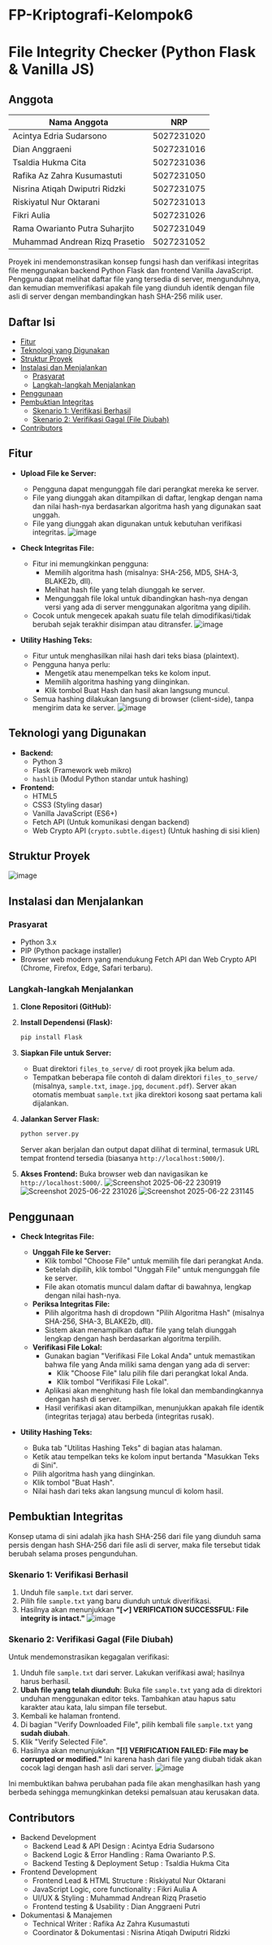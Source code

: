 # FP-Kriptografi-Kelompok6
# File Integrity Checker (Python Flask & Vanilla JS)

## Anggota
| Nama Anggota        | NRP         |
|---------------------|-------------|
| Acintya Edria Sudarsono | 5027231020 |
| Dian Anggraeni | 5027231016 |
| Tsaldia Hukma Cita | 5027231036 |
| Rafika Az Zahra Kusumastuti | 5027231050 |
| Nisrina Atiqah Dwiputri Ridzki | 5027231075 |
| Riskiyatul Nur Oktarani | 5027231013 |
| Fikri Aulia | 5027231026 |
| Rama Owarianto Putra Suharjito | 5027231049 |
| Muhammad Andrean Rizq Prasetio | 5027231052 |

Proyek ini mendemonstrasikan konsep fungsi hash dan verifikasi integritas file menggunakan backend Python Flask dan frontend Vanilla JavaScript. Pengguna dapat melihat daftar file yang tersedia di server, mengunduhnya, dan kemudian memverifikasi apakah file yang diunduh identik dengan file asli di server dengan membandingkan hash SHA-256 milik user.

## Daftar Isi

- [Fitur](#fitur)
- [Teknologi yang Digunakan](#teknologi-yang-digunakan)
- [Struktur Proyek](#struktur-proyek)
- [Instalasi dan Menjalankan](#instalasi-dan-menjalankan)
  - [Prasyarat](#prasyarat)
  - [Langkah-langkah Menjalankan](#langkah-langkah-menjalankan)
- [Penggunaan](#penggunaan)
- [Pembuktian Integritas](#pembuktian-integritas)
  - [Skenario 1: Verifikasi Berhasil](#skenario-1-verifikasi-berhasil)
  - [Skenario 2: Verifikasi Gagal (File Diubah)](#skenario-2-verifikasi-gagal-file-diubah)
- [Contributors](#contributors)

## Fitur

*   **Upload File ke Server:**
    *   Pengguna dapat mengunggah file dari perangkat mereka ke server.
    *   File yang diunggah akan ditampilkan di daftar, lengkap dengan nama dan nilai hash-nya berdasarkan algoritma hash yang digunakan saat unggah.
    *   File yang diunggah akan digunakan untuk kebutuhan verifikasi integritas.
      ![image](https://github.com/user-attachments/assets/ca412df6-0b62-478f-bb68-7a721f5ad53b)

*   **Check Integritas File:**
    *   Fitur ini memungkinkan pengguna:
        *   Memilih algoritma hash (misalnya: SHA-256, MD5, SHA-3, BLAKE2b, dll).
        *   Melihat hash file yang telah diunggah ke server.
        *   Mengunggah file lokal untuk dibandingkan hash-nya dengan versi yang ada di server menggunakan algoritma yang dipilih.
    *   Cocok untuk mengecek apakah suatu file telah dimodifikasi/tidak berubah sejak terakhir disimpan atau ditransfer.
      ![image](https://github.com/user-attachments/assets/3e8895d3-f6e5-466c-be3a-4da9d23343e5)

*   **Utility Hashing Teks:**
    *   Fitur untuk menghasilkan nilai hash dari teks biasa (plaintext).
    *   Pengguna hanya perlu:
        *   Mengetik atau menempelkan teks ke kolom input.
        *   Memilih algoritma hashing yang diinginkan.
        *   Klik tombol Buat Hash dan hasil akan langsung muncul.
    *   Semua hashing dilakukan langsung di browser (client-side), tanpa mengirim data ke server.
      ![image](https://github.com/user-attachments/assets/310be6b1-4801-48db-9851-dc9749e7a15b)


## Teknologi yang Digunakan

*   **Backend:**
    *   Python 3
    *   Flask (Framework web mikro)
    *   `hashlib` (Modul Python standar untuk hashing)
*   **Frontend:**
    *   HTML5
    *   CSS3 (Styling dasar)
    *   Vanilla JavaScript (ES6+)
    *   Fetch API (Untuk komunikasi dengan backend)
    *   Web Crypto API (`crypto.subtle.digest`) (Untuk hashing di sisi klien)

 ## Struktur Proyek
 ![image](https://github.com/user-attachments/assets/afc8f884-d658-4d31-b47d-7e89ea9e313b)


## Instalasi dan Menjalankan

### Prasyarat

*   Python 3.x
*   PIP (Python package installer)
*   Browser web modern yang mendukung Fetch API dan Web Crypto API (Chrome, Firefox, Edge, Safari terbaru).

### Langkah-langkah Menjalankan

1.  **Clone Repositori (GitHub):**

2.  **Install Dependensi (Flask):**
    ```bash
    pip install Flask
    ```

3.  **Siapkan File untuk Server:**
    *   Buat direktori `files_to_serve/` di root proyek jika belum ada.
    *   Tempatkan beberapa file contoh di dalam direktori `files_to_serve/` (misalnya, `sample.txt`, `image.jpg`, `document.pdf`). Server akan otomatis membuat `sample.txt` jika direktori kosong saat pertama kali dijalankan.

4.  **Jalankan Server Flask:**
    ```bash
    python server.py
    ```
    Server akan berjalan dan output dapat dilihat di terminal, termasuk URL tempat frontend tersedia (biasanya `http://localhost:5000/`).

5.  **Akses Frontend:**
    Buka browser web dan navigasikan ke `http://localhost:5000/`.
![Screenshot 2025-06-22 230919](https://github.com/user-attachments/assets/b708819f-fdd8-436d-8550-72ead26e51b6)
![Screenshot 2025-06-22 231026](https://github.com/user-attachments/assets/2ac7dbee-a195-465a-abc4-27c4e68fdcf5)
![Screenshot 2025-06-22 231145](https://github.com/user-attachments/assets/a36c9cae-c5f6-43de-aa6f-0ed5ef3c803e)


## Penggunaan

*   **Check Integritas File:**
    *   **Unggah File ke Server:**
        *   Klik tombol "Choose File" untuk memilih file dari perangkat Anda.
        *   Setelah dipilih, klik tombol "Unggah File" untuk mengunggah file ke server.
        *   File akan otomatis muncul dalam daftar di bawahnya, lengkap dengan nilai hash-nya.
    *   **Periksa Integritas File:**
        *   Pilih algoritma hash di dropdown "Pilih Algoritma Hash" (misalnya SHA-256, SHA-3, BLAKE2b, dll).
        *   Sistem akan menampilkan daftar file yang telah diunggah lengkap dengan hash berdasarkan algoritma terpilih.
    *   **Verifikasi File Lokal:**
        *   Gunakan bagian "Verifikasi File Lokal Anda" untuk memastikan bahwa file yang Anda miliki sama dengan yang ada di server:
            *   Klik "Choose File" lalu pilih file dari perangkat lokal Anda.
            *   Klik tombol "Verifikasi File Lokal".
        *   Aplikasi akan menghitung hash file lokal dan membandingkannya dengan hash di server.
        *   Hasil verifikasi akan ditampilkan, menunjukkan apakah file identik (integritas terjaga) atau berbeda (integritas rusak).

*   **Utility Hashing Teks:**
    *   Buka tab "Utilitas Hashing Teks" di bagian atas halaman.
    *   Ketik atau tempelkan teks ke kolom input bertanda "Masukkan Teks di Sini".
    *   Pilih algoritma hash yang diinginkan.
    *   Klik tombol "Buat Hash".
    *   Nilai hash dari teks akan langsung muncul di kolom hasil.

## Pembuktian Integritas

Konsep utama di sini adalah jika hash SHA-256 dari file yang diunduh sama persis dengan hash SHA-256 dari file asli di server, maka file tersebut tidak berubah selama proses pengunduhan.

### Skenario 1: Verifikasi Berhasil

1.  Unduh file `sample.txt` dari server.
2.  Pilih file `sample.txt` yang baru diunduh untuk diverifikasi.
3.  Hasilnya akan menunjukkan **"[✓] VERIFICATION SUCCESSFUL: File integrity is intact."**
   ![image](https://github.com/user-attachments/assets/e31387d3-3fdb-4b91-99ef-50f872acaaa5)




### Skenario 2: Verifikasi Gagal (File Diubah)

Untuk mendemonstrasikan kegagalan verifikasi:

1.  Unduh file `sample.txt` dari server. Lakukan verifikasi awal; hasilnya harus berhasil.
2.  **Ubah file yang telah diunduh**: Buka file `sample.txt` yang ada di direktori unduhan menggunakan editor teks. Tambahkan atau hapus satu karakter atau kata, lalu simpan file tersebut.
3.  Kembali ke halaman frontend.
4.  Di bagian "Verify Downloaded File", pilih kembali file `sample.txt` yang **sudah diubah**.
5.  Klik "Verify Selected File".
6.  Hasilnya akan menunjukkan **"[!] VERIFICATION FAILED: File may be corrupted or modified."** Ini karena hash dari file yang diubah tidak akan cocok lagi dengan hash asli dari server.
   ![image](https://github.com/user-attachments/assets/c72a87e4-ff97-4072-9300-a1c644be945a)


Ini membuktikan bahwa perubahan pada file akan menghasilkan hash yang berbeda sehingga memungkinkan deteksi pemalsuan atau kerusakan data.

## Contributors
* Backend Development
  - Backend Lead & API Design : Acintya Edria Sudarsono
  - Backend Logic & Error Handling : Rama Owarianto P.S.
  - Backend Testing & Deployment Setup : Tsaldia Hukma Cita
* Frontend Development
  - Frontend Lead & HTML Structure : Riskiyatul Nur Oktarani
  - JavaScript Logic, core functionality : Fikri Aulia A
  - UI/UX & Styling : Muhammad Andrean Rizq Prasetio
  - Frontend testing & Usability : Dian Anggraeni Putri
* Dokumentasi & Manajemen
  - Technical Writer : Rafika Az Zahra Kusumastuti
  - Coordinator & Dokumentasi : Nisrina Atiqah Dwiputri Ridzki
